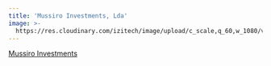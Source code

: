 ```yaml
---
title: 'Mussiro Investments, Lda'
image: >-
  https://res.cloudinary.com/izitech/image/upload/c_scale,q_60,w_1080/v1556053675/websites/MussiroInvestments.webp
---
```


[Mussiro Investments](https://mussiroinvestments.com/)